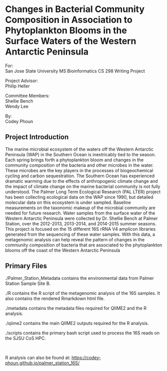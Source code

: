 # Changes in Bacterial Community Composition in Association to Phytoplankton Blooms in the Surface Waters of the Western Antarctic Peninsula

For:\
San Jose State University MS Bioinformatics CS 298 Writing Project

Project Advisor:
\
Philip Heller

Committee Members:
\
Shellie Bench
\
Wendy Lee

By:
\
Codey Phoun

## Project Introduction

The marine microbial ecosystem of the waters off the Western Antarctic Peninsula (WAP) in the Southern Ocean is inextricably tied to the season. Each spring brings forth a phytoplankton bloom and changes in the community composition of the bacteria and other microbes in the water. These microbes are the key players in the processes of biogeochemical cycling and carbon sequestration. The Southern Ocean has experienced dramatic warming due to the effects of anthropogenic climate change and the impact of climate change on the marine bacterial community is not fully understood. The Palmer Long Term Ecological Research (PAL LTER) project has been collecting ecological data on the WAP since 1990, but detailed molecular data on this ecosystem is under sampled. Baseline measurements on the taxonomic makeup of the microbial community are needed for future research. Water samples from the surface water of the Western Antarctic Peninsula were collected by Dr. Shellie Bench at Palmer Station, over the 2012-2013, 2013-2014, and 2014-2015 summer seasons. This project is focused on the 15 different 16S rRNA V4 amplicon libraries generated from the sequencing of these water samples. With this data, a metagenomic analysis can help reveal the pattern of changes in the community composition of bacteria that are associated to the phytoplankton blooms off the coast of the Western Antarctic Peninsula

## Primary Files

./Palmer_Station_Metadata contains the environmental data from Palmer Station Sample Site B.

./R contains the R script of the metagenomic analysis of the 16S samples. It also contains the rendered Rmarkdown html file.

./metadata contains the metadata files required for QIIME2 and the R analysis.

./qiime2 contains the main QIIME2 outputs required for the R analysis.

./scripts contains the primary bash script used to process the 16S reads on the SJSU CoS HPC.

&nbsp;

R analysis can also be found at: <https://codey-phoun.github.io/palmer_station_16S/>
